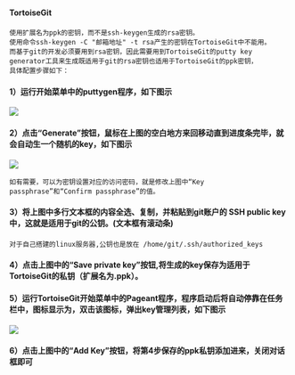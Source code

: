#### TortoiseGit
```
使用扩展名为ppk的密钥，而不是ssh-keygen生成的rsa密钥。
使用命令ssh-keygen -C "邮箱地址" -t rsa产生的密钥在TortoiseGit中不能用。
而基于git的开发必须要用到rsa密钥，因此需要用到TortoiseGit的putty key generator工具来生成既适用于git的rsa密钥也适用于TortoiseGit的ppk密钥，
具体配置步骤如下：
```
#### 1）运行开始菜单中的puttygen程序，如下图示

![](http://img.blog.csdn.net/20140106141805171?watermark/2/text/aHR0cDovL2Jsb2cuY3Nkbi5uZXQvYmVuZGFuYmFpY2hpMTk4OQ==/font/5a6L5L2T/fontsize/400/fill/I0JBQkFCMA==/dissolve/70/gravity/SouthEast)
#### 2）点击“Generate”按钮，鼠标在上图的空白地方来回移动直到进度条完毕，就会自动生一个随机的key，如下图示
![](http://img.blog.csdn.net/20140106141830343?watermark/2/text/aHR0cDovL2Jsb2cuY3Nkbi5uZXQvYmVuZGFuYmFpY2hpMTk4OQ==/font/5a6L5L2T/fontsize/400/fill/I0JBQkFCMA==/dissolve/70/gravity/SouthEast)
```
如有需要，可以为密钥设置对应的访问密码，就是修改上图中“Key passphrase”和“Confirm passphrase”的值。
```
#### 3）将上图中多行文本框的内容全选、复制，并粘贴到git账户的 SSH public key中，这就是适用于git的公钥。(文本框有滚动条)
```
对于自己搭建的linux服务器,公钥也是放在 /home/git/.ssh/authorized_keys
```
#### 4）点击上图中的“Save private key”按钮,将生成的key保存为适用于TortoiseGit的私钥（扩展名为.ppk）。
#### 5）运行TortoiseGit开始菜单中的Pageant程序，程序启动后将自动停靠在任务栏中，图标显示为，双击该图标，弹出key管理列表，如下图示
![](http://img.blog.csdn.net/20140106141906906?watermark/2/text/aHR0cDovL2Jsb2cuY3Nkbi5uZXQvYmVuZGFuYmFpY2hpMTk4OQ==/font/5a6L5L2T/fontsize/400/fill/I0JBQkFCMA==/dissolve/70/gravity/SouthEast)
#### 6）点击上图中的“Add Key”按钮，将第4步保存的ppk私钥添加进来，关闭对话框即可
